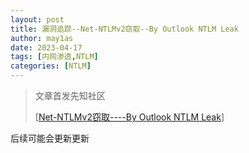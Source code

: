 ```yaml
---
layout: post
title: 漏洞追踪--Net-NTLMv2窃取--By Outlook NTLM Leak
author: may1as
date: 2023-04-17
tags: [内网渗透,NTLM]
categories: [NTLM]
---
```



> 文章首发先知社区
>
>  [[Net-NTLMv2窃取----By Outlook NTLM Leak](https://xz.aliyun.com/t/12435)]

后续可能会更新更新